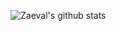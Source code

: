 ![Zaeval's github stats](https://github-readme-stats.vercel.app/api?username=zaeval&show_icons=true&theme=dark&count_private=true)
